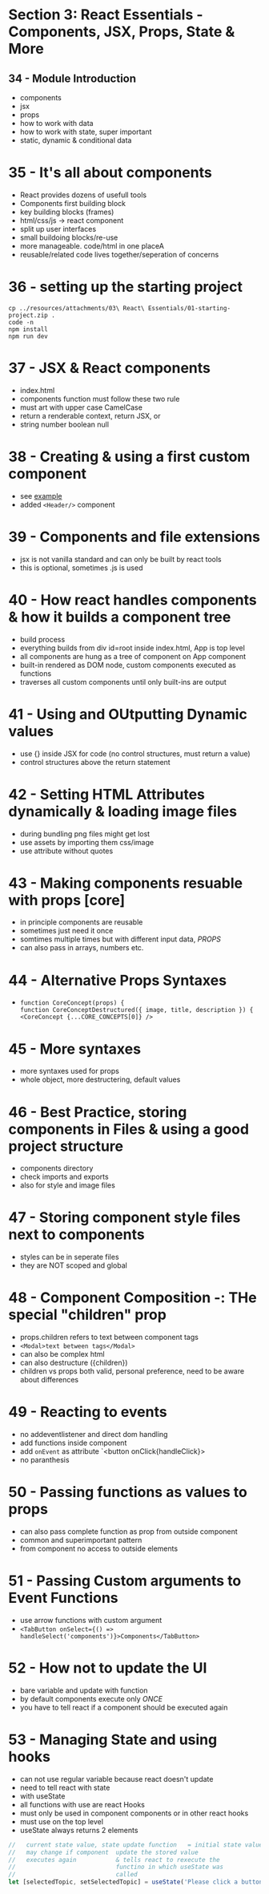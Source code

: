 # Section 3: React Essentials - Components, JSX, Props, State & More

## 34 - Module Introduction

-   components
-   jsx
-   props
-   how to work with data
-   how to work with state, super important
-   static, dynamic & conditional data

# 35 - It's all about components

-   React provides dozens of usefull tools
-   Components first building block
-   key building blocks (frames)
-   html/css/js -> react component
-   split up user interfaces
-   small buildoing blocks/re-use
-   more manageable. code/html in one placeA
-   reusable/related code lives together/seperation of concerns

# 36 - setting up the starting project

```
cp ../resources/attachments/03\ React\ Essentials/01-starting-project.zip .
code -n
npm install
npm run dev
```

# 37 - JSX & React components

-   index.html
-   components function must follow these two rule
-   must art with upper case CamelCase
-   return a renderable context, return JSX, or
-   string number boolean null

# 38 - Creating & using a first custom component

-   see [example](01-starting-project/src/App.jsx)
-   added `<Header/>` component

# 39 - Components and file extensions

-   jsx is not vanilla standard and can only be built by react tools
-   this is optional, sometimes .js is used

# 40 - How react handles components & how it builds a component tree

-   build process
-   everything builds from div id=root inside index.html, App is top level
-   all components are hung as a tree of component on App component
-   built-in rendered as DOM node, custom components executed as functions
-   traverses all custom components until only built-ins are output

# 41 - Using and OUtputting Dynamic values

-   use {} inside JSX for code (no control structures, must return a value)
-   control structures above the return statement

# 42 - Setting HTML Attributes dynamically & loading image files

-   during bundling png files might get lost
-   use assets by importing them css/image
-   use attribute without quotes

# 43 - Making components resuable with props [core]

-   in principle components are reusable
-   sometimes just need it once
-   somtimes multiple times but with different input data, _PROPS_
-   can also pass in arrays, numbers etc.

# 44 - Alternative Props Syntaxes

-   ```
    function CoreConcept(props) {
    function CoreConceptDestructured({ image, title, description }) {
    <CoreConcept {...CORE_CONCEPTS[0]} />
    ```

# 45 - More syntaxes

-   more syntaxes used for props
-   whole object, more destructering, default values

# 46 - Best Practice, storing components in Files & using a good project structure

-   components directory
-   check imports and exports
-   also for style and image files

# 47 - Storing component style files next to components

-   styles can be in seperate files
-   they are NOT scoped and global

# 48 - Component Composition -: THe special "children" prop

-   props.children refers to text between component tags
-   `<Modal>text between tags</Modal>`
-   can also be complex html
-   can also destructure ({children})
-   children vs props both valid, personal preference, need
    to be aware about differences

# 49 - Reacting to events

-   no addeventlistener and direct dom handling
-   add functions inside component
-   add `onEvent` as attribute `<button onClick{handleClick}>
-   no paranthesis

# 50 - Passing functions as values to props

-   can also pass complete function as prop from outside component
-   common and superimportant pattern
-   from component no access to outside elements

# 51 - Passing Custom arguments to Event Functions

-   use arrow functions with custom argument
-   `<TabButton onSelect={() => handleSelect('components')}>Components</TabButton>`

# 52 - How not to update the UI

-   bare variable and update with function
-   by default components execute only _ONCE_
-   you have to tell react if a component should be executed again

# 53 - Managing State and using hooks

-   can not use regular variable because react doesn't update
-   need to tell react with state
-   with useState
-   all functions with use are react Hooks
-   must only be used in component components or in other react hooks
-   must use on the top level
-   useState always returns 2 elements

```js
//   current state value, state update function   = initial state value
//   may change if component  update the stored value
//   executes again           & tells react to rexecute the
//                            functino in which useState was
//                            called
let [selectedTopic, setSelectedTopic] = useState('Please click a button');
```
